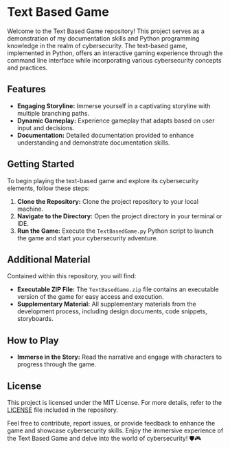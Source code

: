 # Text Based Game

Welcome to the Text Based Game repository! This project serves as a demonstration of my documentation skills and Python programming knowledge in the realm of cybersecurity. The text-based game, implemented in Python, offers an interactive gaming experience through the command line interface while incorporating various cybersecurity concepts and practices.

## Features
- **Engaging Storyline:** Immerse yourself in a captivating storyline with multiple branching paths.
- **Dynamic Gameplay:** Experience gameplay that adapts based on user input and decisions.
- **Documentation:** Detailed documentation provided to enhance understanding and demonstrate documentation skills.

## Getting Started
To begin playing the text-based game and explore its cybersecurity elements, follow these steps:
1. **Clone the Repository:** Clone the project repository to your local machine.
2. **Navigate to the Directory:** Open the project directory in your terminal or IDE.
3. **Run the Game:** Execute the `TextBasedGame.py` Python script to launch the game and start your cybersecurity adventure.

## Additional Material
Contained within this repository, you will find:
- **Executable ZIP File:** The `TextBasedGame.zip` file contains an executable version of the game for easy access and execution.
- **Supplementary Material:** All supplementary materials from the development process, including design documents, code snippets, storyboards.

## How to Play
- **Immerse in the Story:** Read the narrative and engage with characters to progress through the game.

## License
This project is licensed under the MIT License. For more details, refer to the [LICENSE](LICENSE) file included in the repository.

Feel free to contribute, report issues, or provide feedback to enhance the game and showcase cybersecurity skills. Enjoy the immersive experience of the Text Based Game and delve into the world of cybersecurity! 🛡️🎮
